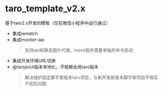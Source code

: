 # taro_template_v2.x
基于taro2.x开发的模板（仅在微信小程序中运行通过）

- 集成rematch
- 集成mocker-api
  > 支持api和静态图片代理，mock服务需要单独的命令启动
- 集成开发环境URL切换
- @tarojs/cli版本本地化，不依赖全局taro版本
  > 解决维护固定脚手架版本taro项目，与新开发新版本脚手架项目不相互干扰的问题